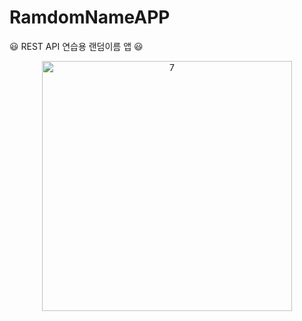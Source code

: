 # RamdomNameAPP
😃  REST API 연습용 랜덤이름 앱 😃  

<p align="center">
<img width="400" alt="7" src="https://user-images.githubusercontent.com/61490943/100104102-1add6600-2ea9-11eb-8eb2-ce2d06dd8495.gif">
</p>
